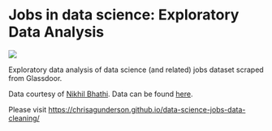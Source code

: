 # Jobs in data science: Exploratory Data Analysis

![](https://images.unsplash.com/photo-1460925895917-afdab827c52f?ixlib=rb-1.2.1&ixid=MnwxMjA3fDB8MHxwaG90by1wYWdlfHx8fGVufDB8fHx8&auto=format&fit=crop&w=2015&q=80)

Exploratory data analysis of data science (and related) jobs dataset scraped from Glassdoor.

Data courtesy of [Nikhil Bhathi](https://www.kaggle.com/nikhilbhathi). Data can be found [here](https://www.kaggle.com/datasets/nikhilbhathi/data-scientist-salary-us-glassdoor).

Please visit https://chrisagunderson.github.io/data-science-jobs-data-cleaning/
